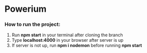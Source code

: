 # Powerium
### How to run the project:
 1. Run **npm start** in your terminal after cloning the branch
 2. Type **localhost:4000** in your browser after server is up
 3. If server is not up, run **npm i nodemon** before running **npm start**  
